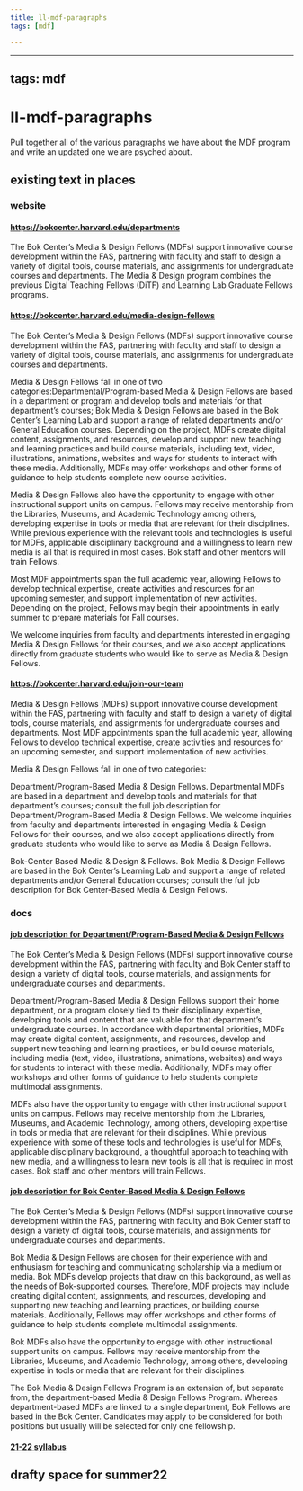 ```yaml
---
title: ll-mdf-paragraphs
tags: [mdf]

---
```


---
tags: mdf
---

# ll-mdf-paragraphs

Pull together all of the various paragraphs we have about the MDF program and write an updated one we are psyched about.

## existing text in places

### website
#### https://bokcenter.harvard.edu/departments
The Bok Center’s Media & Design Fellows (MDFs) support innovative course development within the FAS, partnering with faculty and staff to design a variety of digital tools, course materials, and assignments for undergraduate courses and departments. The Media & Design program combines the previous Digital Teaching Fellows (DiTF) and Learning Lab Graduate Fellows programs.
#### https://bokcenter.harvard.edu/media-design-fellows
The Bok Center’s Media & Design Fellows (MDFs) support innovative course development within the FAS, partnering with faculty and staff to design a variety of digital tools, course materials, and assignments for undergraduate courses and departments. 

Media & Design Fellows fall in one of two categories:Departmental/Program-based Media & Design Fellows are based in a department or program and develop tools and materials for that department’s courses; Bok Media & Design Fellows are based in the Bok Center’s Learning Lab and support a range of related departments and/or General Education courses. Depending on the project, MDFs create digital content, assignments, and resources, develop and support new teaching and learning practices and build course materials, including text, video, illustrations, animations, websites and ways for students to interact with these media. Additionally, MDFs may offer workshops and other forms of guidance to help students complete new course activities.

Media & Design Fellows also have the opportunity to engage with other instructional support units on campus. Fellows may receive mentorship from the Libraries, Museums, and Academic Technology among others, developing expertise in tools or media that are relevant for their disciplines. While previous experience with the relevant tools and technologies is useful for MDFs, applicable disciplinary background and a willingness to learn new media is all that is required in most cases. Bok staff and other mentors will train Fellows.

Most MDF appointments span the full academic year, allowing Fellows to develop technical expertise, create activities and resources for an upcoming semester, and support implementation of new activities. Depending on the project, Fellows may begin their appointments in early summer to prepare materials for Fall courses.

We welcome inquiries from faculty and departments interested in engaging Media & Design Fellows for their courses, and we also accept applications directly from graduate students who would like to serve as Media & Design Fellows.

#### https://bokcenter.harvard.edu/join-our-team

Media & Design Fellows (MDFs) support innovative course development within the FAS, partnering with faculty and staff to design a variety of digital tools, course materials, and assignments for undergraduate courses and departments. Most MDF appointments span the full academic year, allowing Fellows to develop technical expertise, create activities and resources for an upcoming semester, and support implementation of new activities.

Media & Design Fellows fall in one of two categories:

Department/Program-Based Media & Design Fellows. Departmental MDFs are based in a department and develop tools and materials for that department’s courses; consult the full job description for Department/Program-Based Media & Design Fellows. We welcome inquiries from faculty and departments interested in engaging Media & Design Fellows for their courses, and we also accept applications directly from graduate students who would like to serve as Media & Design Fellows.

Bok-Center Based Media & Design & Fellows. Bok Media & Design Fellows are based in the Bok Center’s Learning Lab and support a range of related departments and/or General Education courses; consult the full job description for Bok Center-Based Media & Design Fellows.

### docs
#### [job description for Department/Program-Based Media & Design Fellows](https://docs.google.com/document/d/1jL6D8EDBQWM57lIRe2HXPQCAMKnEQGMHiPYekLhKJ4o/edit?usp=sharing)

The Bok Center’s Media & Design Fellows (MDFs) support innovative course development within the FAS, partnering with faculty and Bok Center staff to design a variety of digital tools, course materials, and assignments for undergraduate courses and departments. 

Department/Program-Based Media & Design Fellows support their home department, or a program closely tied to their disciplinary expertise, developing tools and content that are valuable for that department’s undergraduate courses. In accordance with departmental priorities, MDFs may create digital content, assignments, and resources, develop and support new teaching and learning practices, or build course materials, including media (text, video, illustrations, animations, websites) and ways for students to interact with these media. Additionally, MDFs may offer workshops and other forms of guidance to help students complete multimodal assignments.

MDFs also have the opportunity to engage with other instructional support units on campus. Fellows may receive mentorship from the Libraries, Museums, and Academic Technology, among others, developing expertise in tools or media that are relevant for their disciplines. While previous experience with some of these tools and technologies is useful for MDFs, applicable disciplinary background, a thoughtful approach to teaching with new media, and a willingness to learn new tools is all that is required in most cases. Bok staff and other mentors will train Fellows.


#### [job description for Bok Center-Based Media & Design Fellows](https://docs.google.com/document/d/1M81smayBngUsffsIiCvgaqyFBHYw4L8MLVKPw0ltChA/edit?usp=sharing)

The Bok Center’s Media & Design Fellows (MDFs) support innovative course development within the FAS, partnering with faculty and Bok Center staff to design a variety of digital tools, course materials, and assignments for undergraduate courses and departments.

Bok Media & Design Fellows are chosen for their experience with and enthusiasm for teaching and communicating scholarship via a medium or media. Bok MDFs develop projects that draw on this background, as well as the needs of Bok-supported courses. Therefore, MDF projects may include creating digital content, assignments, and resources, developing and supporting new teaching and learning practices, or building course materials. Additionally, Fellows may offer workshops and other forms of guidance to help students complete multimodal assignments.

Bok MDFs also have the opportunity to engage with other instructional support units on campus. Fellows may receive mentorship from the Libraries, Museums, and Academic Technology, among others, developing expertise in tools or media that are relevant for their disciplines. 

The Bok Media & Design Fellows Program is an extension of, but separate from, the department-based Media & Design Fellows Program. Whereas department-based MDFs are linked to a single department, Bok Fellows are based in the Bok Center. Candidates may apply to be considered for both positions but usually will be selected for only one fellowship.

#### [21-22 syllabus](https://docs.google.com/document/d/1ou0kQeqRQqBdbwzVdkcX1NJb59he42qFVzqRFInBtTg/edit#heading=h.92yg0xskocu0)

## drafty space for summer22